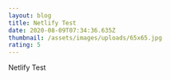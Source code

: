 ```yaml
---
layout: blog
title: Netlify Test
date: 2020-08-09T07:34:36.635Z
thumbnail: /assets/images/uploads/65x65.jpg
rating: 5
---
```

Netlify Test